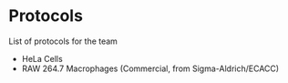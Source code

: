 # Protocols

List of protocols for the team

- HeLa Cells
- RAW 264.7 Macrophages (Commercial, from Sigma-Aldrich/ECACC)
